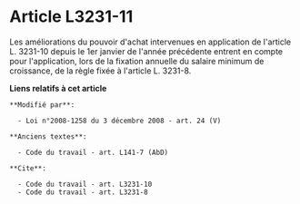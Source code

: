 # Article L3231-11

Les améliorations du pouvoir d'achat intervenues en application de l'article L. 3231-10 depuis le 1er janvier de l'année
précédente entrent en compte pour l'application, lors de la fixation annuelle du salaire minimum de croissance, de la règle
fixée à l'article L. 3231-8.

**Liens relatifs à cet article**

	**Modifié par**:

	  - Loi n°2008-1258 du 3 décembre 2008 - art. 24 (V)

	**Anciens textes**:

	  - Code du travail - art. L141-7 (AbD)

	**Cite**:

	  - Code du travail - art. L3231-10
	  - Code du travail - art. L3231-8
